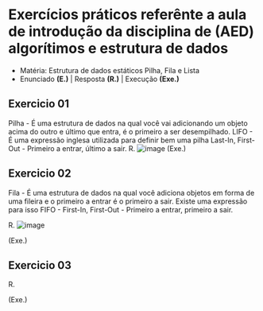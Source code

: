 # Exercícios práticos referênte a aula de introdução da disciplina de (AED) algorítimos e estrutura de dados

- Matéria: Estrutura de dados estáticos Pilha, Fila e Lista
- Enunciado **(E.)** | Resposta **(R.)** | Execução **(Exe.)**

## Exercicio 01

Pilha - É uma estrutura de dados na qual você vai adicionando um objeto acima do outro e último que entra,
é o primeiro a ser desempilhado.
LIFO - É uma expressão inglesa utilizada para definir bem uma pilha Last-In, First-Out - Primeiro a entrar, último a sair.
R.
![image](https://user-images.githubusercontent.com/71523671/207486471-862eff56-2860-4df1-98d3-10e4b92688ee.png)
(Exe.)

## Exercicio 02
Fila - É uma estrutura de dados na qual você adiciona objetos em forma de uma fileira e o primeiro a entrar é o primeiro a sair.
Existe uma expressão para isso FIFO - First-In, First-Out - Primeiro a entrar, primeiro a sair.

R.
![image](https://user-images.githubusercontent.com/71523671/207487328-6766a934-3179-46e5-b234-16c71ca50d90.png)

(Exe.)

## Exercicio 03

R.

(Exe.)
